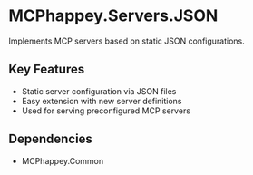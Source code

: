 # MCPhappey.Servers.JSON

Implements MCP servers based on static JSON configurations.

## Key Features
- Static server configuration via JSON files
- Easy extension with new server definitions
- Used for serving preconfigured MCP servers

## Dependencies
- MCPhappey.Common
